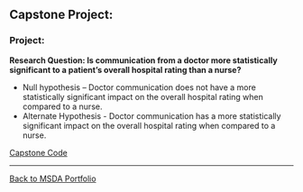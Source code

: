 ## Capstone Project:

### Project: 
**Research Question: Is communication from a doctor more statistically significant to a patient’s overall hospital rating than a nurse?**
- Null hypothesis – Doctor communication does not have a more statistically significant impact on the overall hospital rating when compared to a nurse. 
- Alternate Hypothesis - Doctor communication has a more statistically significant impact on the overall hospital rating when compared to a nurse. 

[Capstone Code](https://github.com/jasonewillis/MSDA_Portfolio/blob/main/D214_Capstone/D214_Capstone_JWillis_P2.pdf)


___

[Back to MSDA Portfolio](https://github.com/jasonewillis/MSDA_Portfolio)
